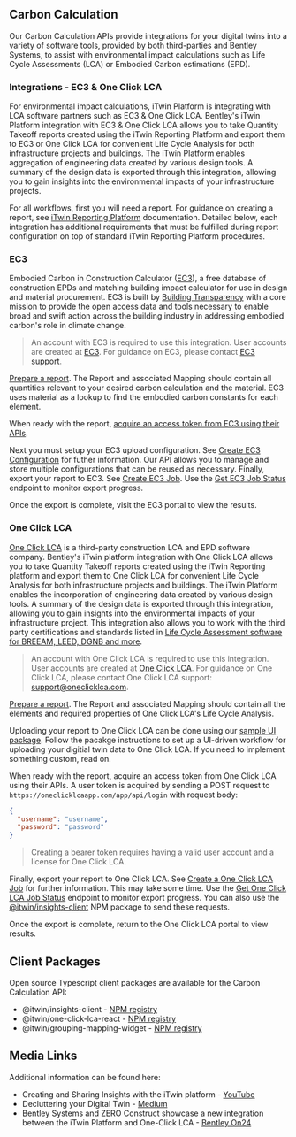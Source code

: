 ## Carbon Calculation

Our Carbon Calculation APIs provide integrations for your digital twins into a variety of software tools, provided by both third-parties and Bentley Systems, to assist with environmental impact calculations such as Life Cycle Assessments (LCA) or Embodied Carbon estimations (EPD).

### Integrations - EC3 & One Click LCA

For environmental impact calculations, iTwin Platform is integrating with LCA software partners such as EC3 & One Click LCA. Bentley's iTwin Platform integration with EC3 & One Click LCA allows you to take Quantity Takeoff reports created using the iTwin Reporting Platform and export them to EC3 or One Click LCA for convenient Life Cycle Analysis for both infrastructure projects and buildings. The iTwin Platform enables aggregation of engineering data created by various design tools. A summary of the design data is exported through this integration, allowing you to gain insights into the environmental impacts of your infrastructure projects.

For all workflows, first you will need a report. For guidance on creating a report, see [iTwin Reporting Platform](/apis/insights) documentation. Detailed below, each integration has additional requirements that must be fulfilled during report configuration on top of standard iTwin Reporting Platform procedures.

### EC3

Embodied Carbon in Construction Calculator ([EC3](https://buildingtransparency.org/ec3)), a free database of construction EPDs and matching building impact calculator for use in design and material procurement. EC3 is built by [Building Transparency](https://www.buildingtransparency.org/) with a core mission to provide the open access data and tools necessary to enable broad and swift action across the building industry in addressing embodied carbon's role in climate change.

> An account with EC3 is required to use this integration. User accounts are created at [EC3](https://buildingtransparency.org/auth/register). For guidance on EC3, please contact [EC3 support](https://www.buildingtransparency.org/about/contact-us/).

[Prepare a report](/apis/insights). The Report and associated Mapping should contain all quantities relevant to your desired carbon calculation and the material. EC3 uses material as a lookup to find the embodied carbon constants for each element.

When ready with the report, [acquire an access token from EC3 using their APIs](https://buildingtransparency.org/ec3/manage-apps/api-doc/guide#/2._Accessing_API/authentication.md).

Next you must setup your EC3 upload configuration. See [Create EC3 Configuration](/apis/carbon-calculation/operations/create-ec3-configuration) for futher information. Our API allows you to manage and store multiple configurations that can be reused as necessary. Finally, export your report to EC3. See [Create EC3 Job](/apis/carbon-calculation/operations/create-ec3-job). Use the [Get EC3 Job Status](/apis/carbon-calculation/operations/get-ec3-job-status/) endpoint to monitor export progress.

Once the export is complete, visit the EC3 portal to view the results.

### One Click LCA

[One Click LCA](https://www.oneclicklca.com) is a third-party construction LCA and EPD software company. Bentley's iTwin platform integration with One Click LCA allows you to take Quantity Takeoff reports created using the iTwin Reporting platform and export them to One Click LCA for convenient Life Cycle Analysis for both infrastructure projects and buildings. The iTwin Platform enables the incorporation of engineering data created by various design tools. A summary of the design data is exported through this integration, allowing you to gain insights into the environmental impacts of your infrastructure project. This integration also allows you to work with the third party certifications and standards listed in [Life Cycle Assessment software for BREEAM, LEED, DGNB and more](https://oneclicklca.com/software/design-construction/certifications-compliance).

> An account with One Click LCA is required to use this integration. User accounts are created at [One Click LCA](https://oneclicklcaapp.com/app/register). For guidance on One Click LCA, please contact One Click LCA support: support@oneclicklca.com.

[Prepare a report](/apis/insights). The Report and associated Mapping should contain all the elements and required properties of One Click LCA's Life Cycle Analysis.

Uploading your report to One Click LCA can be done using our [sample UI package](https://www.npmjs.com/package/@itwin/one-click-lca-react). Follow the pacakge instructions to set up a UI-driven workflow for uploading your digitial twin data to One Click LCA. If you need to implement something custom, read on.

When ready with the report, acquire an access token from One Click LCA using their APIs. A user token is acquired by sending a POST request to `https://oneclicklcaapp.com/app/api/login` with request body:

```json
{
  "username": "username",
  "password": "password"
}
```

> Creating a bearer token requires having a valid user account and a license for One Click LCA.

Finally, export your report to One Click LCA. See [Create a One Click LCA Job](/apis/carbon-calculation/operations/create-oneclicklca-job/) for further information. This may take some time. Use the [Get One Click LCA Job Status](/apis/carbon-calculation/operations/get-oneclicklca-job-status/) endpoint to monitor export progress. You can also use the [@itwin/insights-client](https://www.npmjs.com/package/@itwin/insights-client) NPM package to send these requests.

Once the export is complete, return to the One Click LCA portal to view results.

## Client Packages

Open source Typescript client packages are available for the Carbon Calculation API:

- @itwin/insights-client - [NPM registry](https://www.npmjs.com/package/@itwin/insights-client)
- @itwin/one-click-lca-react - [NPM registry](https://www.npmjs.com/package/@itwin/one-click-lca-react)
- @itwin/grouping-mapping-widget - [NPM registry](https://www.npmjs.com/package/@itwin/grouping-mapping-widget)

## Media Links

Additional information can be found here:

- Creating and Sharing Insights with the iTwin platform - [YouTube](https://www.youtube.com/watch?v=6MhEm6cTOqY)
- Decluttering your Digital Twin - [Medium](https://medium.com/itwinjs/decluttering-your-digital-twin-9000bd017f50)
- Bentley Systems and ZERO Construct showcase a new integration between the iTwin Platform and One-Click LCA - [Bentley On24](https://event.on24.com/wcc/r/3848641/BE096C05AFAE34EFC0CCF96008D1D2ED)
